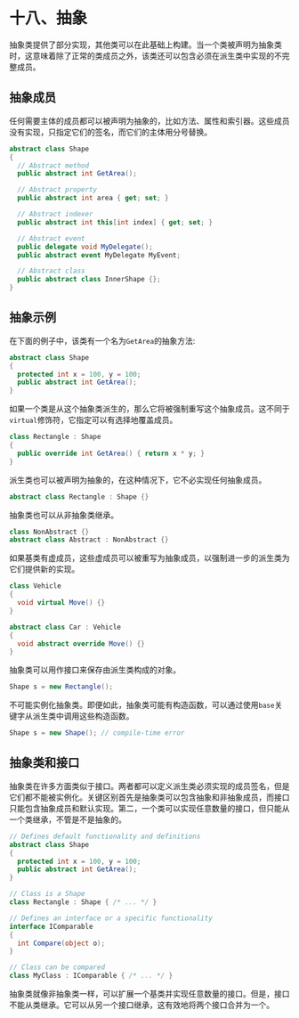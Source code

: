 # 十八、抽象

抽象类提供了部分实现，其他类可以在此基础上构建。当一个类被声明为抽象类时，这意味着除了正常的类成员之外，该类还可以包含必须在派生类中实现的不完整成员。

## 抽象成员

任何需要主体的成员都可以被声明为抽象的，比如方法、属性和索引器。这些成员没有实现，只指定它们的签名，而它们的主体用分号替换。

```cs
abstract class Shape
{
  // Abstract method
  public abstract int GetArea();

  // Abstract property
  public abstract int area { get; set; }

  // Abstract indexer
  public abstract int this[int index] { get; set; }

  // Abstract event
  public delegate void MyDelegate();
  public abstract event MyDelegate MyEvent;

  // Abstract class
  public abstract class InnerShape {};
}

```

## 抽象示例

在下面的例子中，该类有一个名为`GetArea`的抽象方法:

```cs
abstract class Shape
{
  protected int x = 100, y = 100;
  public abstract int GetArea();
}

```

如果一个类是从这个抽象类派生的，那么它将被强制重写这个抽象成员。这不同于`virtual`修饰符，它指定可以有选择地覆盖成员。

```cs
class Rectangle : Shape
{
  public override int GetArea() { return x * y; }
}

```

派生类也可以被声明为抽象的，在这种情况下，它不必实现任何抽象成员。

```cs
abstract class Rectangle : Shape {}

```

抽象类也可以从非抽象类继承。

```cs
class NonAbstract {}
abstract class Abstract : NonAbstract {}

```

如果基类有虚成员，这些虚成员可以被重写为抽象成员，以强制进一步的派生类为它们提供新的实现。

```cs
class Vehicle
{
  void virtual Move() {}
}

abstract class Car : Vehicle
{
  void abstract override Move() {}
}

```

抽象类可以用作接口来保存由派生类构成的对象。

```cs
Shape s = new Rectangle();

```

不可能实例化抽象类。即便如此，抽象类可能有构造函数，可以通过使用`base`关键字从派生类中调用这些构造函数。

```cs
Shape s = new Shape(); // compile-time error

```

## 抽象类和接口

抽象类在许多方面类似于接口。两者都可以定义派生类必须实现的成员签名，但是它们都不能被实例化。关键区别首先是抽象类可以包含抽象和非抽象成员，而接口只能包含抽象成员和默认实现。第二，一个类可以实现任意数量的接口，但只能从一个类继承，不管是不是抽象的。

```cs
// Defines default functionality and definitions
abstract class Shape
{
  protected int x = 100, y = 100;
  public abstract int GetArea();
}

// Class is a Shape
class Rectangle : Shape { /* ... */ }

// Defines an interface or a specific functionality
interface IComparable
{
  int Compare(object o);
}

// Class can be compared
class MyClass : IComparable { /* ... */ }

```

抽象类就像非抽象类一样，可以扩展一个基类并实现任意数量的接口。但是，接口不能从类继承。它可以从另一个接口继承，这有效地将两个接口合并为一个。